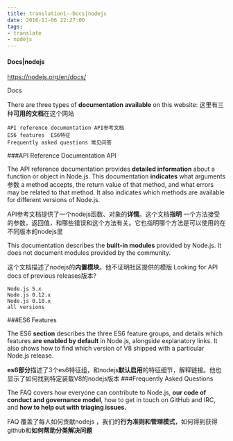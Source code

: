 ```yaml
---
title: translation1--Docs|nodejs
date: 2016-11-06 22:27:00
tags:
- translate
- nodejs
---
```


#### Docs|nodejs
https://nodejs.org/en/docs/
<!--more-->
Docs

There are three types of **documentation available** on this website:
这里有三种**可用的文档**在这个网站

    API reference documentation API参考文档
    ES6 features  ES6特征
    Frequently asked questions 常见问答

###API Reference Documentation API

The API reference documentation provides **detailed information** about a function or object in Node.js. This documentation **indicates** what arguments参数 a method accepts, the return value of that method, and what errors may be related to that method. It also indicates which methods are available for different versions of Node.js.

API参考文档提供了一个nodejs函数、对象的**详情**。这个文档**指明**
一个方法接受的参数，返回值，和哪些错误和这个方法有关。它也指明哪个方法是可以使用的在不同版本的nodejs里

This documentation describes the **built-in modules** provided by Node.js. It does not document modules provided by the community.

这个文档描述了nodejs的**内置模块**。他不证明社区提供的模版
Looking for API docs of previous releases版本?

    Node.js 5.x
    Node.js 0.12.x
    Node.js 0.10.x
    all versions

###ES6 Features

The ES6 **section** describes the three ES6 feature groups, and details which features **are enabled by default** in Node.js, alongside explanatory links. It also shows how to find which version of V8 shipped with a particular Node.js release.

**es6部分**描述了3个es6特征组，和nodejs**默认启用**的特征细节，解释链接。他也显示了如何找到特定装载V8的nodejs版本
###Frequently Asked Questions

The FAQ covers how everyone can contribute to Node.js, **our code of conduct and governance model**, how to get in touch on GitHub and IRC, and **how to help out with triaging issues.**

FAQ 覆盖了每人如何贡献nodejs ，我们的**行为准则和管理模式**，如何得到获得github和**如何帮助分类解决问题**
